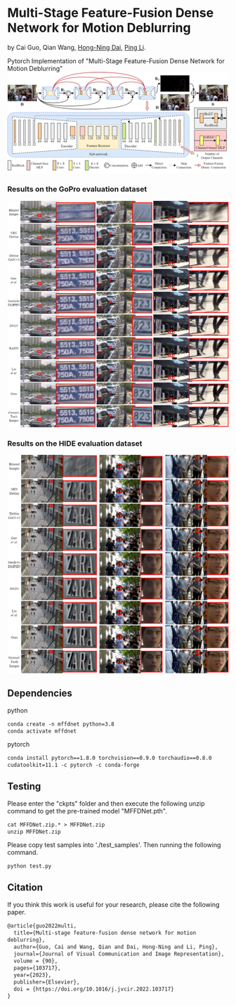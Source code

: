 # Multi-Stage Feature-Fusion Dense Network for Motion Deblurring
by Cai Guo, Qian Wang, [Hong-Ning Dai](https://www.henrylab.net), [Ping Li](https://www.comp.polyu.edu.hk/~pinli).

Pytorch Implementation of "Multi-Stage Feature-Fusion Dense Network for Motion Deblurring"
![Pipeline of LNNet](./docs/MFFDNet.png)

### Results on the GoPro evaluation dataset
![Pipeline of Results1](./docs/Results1.png)

### Results on the HIDE evaluation dataset
![Pipeline of Results2](./docs/Results2.png)

## Dependencies
python
```
conda create -n mffdnet python=3.8
conda activate mffdnet
```
pytorch
```
conda install pytorch==1.8.0 torchvision==0.9.0 torchaudio==0.8.0 cudatoolkit=11.1 -c pytorch -c conda-forge
```

## Testing
Please enter the "ckpts" folder and then execute the following unzip command to get the pre-trained model "MFFDNet.pth".
```
cat MFFDNet.zip.* > MFFDNet.zip
unzip MFFDNet.zip
```

Please copy test samples into './test_samples'. Then running the following command.
```
python test.py
```

## Citation
If you think this work is useful for your research, please cite the following paper.

```
@article{guo2022multi,
  title={Multi-stage feature-fusion dense network for motion deblurring},
  author={Guo, Cai and Wang, Qian and Dai, Hong-Ning and Li, Ping},
  journal={Journal of Visual Communication and Image Representation},
  volume = {90},
  pages={103717},
  year={2023},
  publisher={Elsevier},
  doi = {https://doi.org/10.1016/j.jvcir.2022.103717}
}
```
